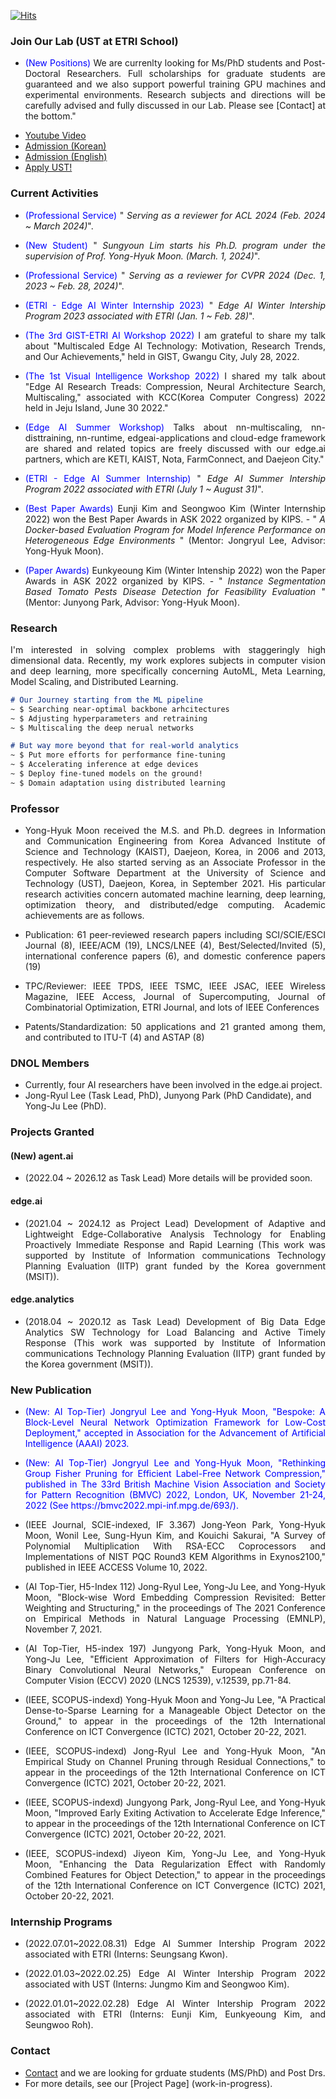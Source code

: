 <!---
## Deep Neural Optimization Lab 
--->
[![Hits](https://hits.seeyoufarm.com/api/count/incr/badge.svg?url=https%3A%2F%2Fyukingx.github.io&count_bg=%2379C83D&title_bg=%23555555&icon=&icon_color=%23E7E7E7&title=hits&edge_flat=false)](https://hits.seeyoufarm.com)

### Join Our Lab (UST at ETRI School)
- <p align="justify"> <span style="color:blue"> (New Positions) </span> We are currenlty looking for Ms/PhD students and Post-Doctoral Researchers. Full scholarships for graduate students are guaranteed and we also support powerful training GPU machines and experimental environments. Research subjects and directions will be carefully advised and fully discussed in our Lab. Please see [Contact] at the bottom." </p>
- [Youtube Video](https://www.youtube.com/watch?v=ACisStatU-g)
- [Admission (Korean)](https://admission.ust.ac.kr/admission.do)
- [Admission (English)](https://admission.ust.ac.kr/admission_eng.do)
- [Apply UST!](https://apply.ust.ac.kr)

### Current Activities
- <p align="justify"> <span style="color:blue"> (Professional Service) </span> "<em> Serving as a reviewer for ACL 2024 (Feb. 2024 ~ March 2024)</em>".</p>
- <p align="justify"> <span style="color:blue"> (New Student) </span> "<em> Sungyoun Lim starts his Ph.D. program under the supervision of Prof. Yong-Hyuk Moon. (March. 1, 2024)</em>".</p>
- <p align="justify"> <span style="color:blue"> (Professional Service) </span> "<em> Serving as a reviewer for CVPR 2024 (Dec. 1, 2023 ~ Feb. 28, 2024)</em>".</p>
- <p align="justify"> <span style="color:blue"> (ETRI - Edge AI Winter Internship 2023) </span> "<em> Edge AI Winter Intership Program 2023 associated with ETRI (Jan. 1 ~ Feb. 28)</em>".</p>
- <p align="justify"> <span style="color:blue"> (The 3rd GIST-ETRI AI Workshop 2022)</span> I am grateful to share my talk about "Multiscaled Edge AI Technology: Motivation, Research Trends, and Our Achievements," held in GIST, Gwangu City, July 28, 2022. </p>
- <p align="justify"> <span style="color:blue"> (The 1st Visual Intelligence Workshop 2022)</span> I shared my talk about "Edge AI Research Treads: Compression, Neural Architecture Search, Multiscaling," associated with KCC(Korea Computer Congress) 2022 held in Jeju Island, June 30 2022." </p>
- <p align="justify"> <span style="color:blue"> (Edge AI Summer Workshop) </span> Talks about nn-multiscaling, nn-disttraining, nn-runtime, edgeai-applications and cloud-edge framework are shared and related topics are freely discussed with our edge.ai partners, which are KETI, KAIST, Nota, FarmConnect, and Daejeon City." </p>
- <p align="justify"> <span style="color:blue"> (ETRI - Edge AI Summer Internship) </span> "<em> Edge AI Summer Intership Program 2022 associated with ETRI (July 1 ~ August 31)</em>".</p>
- <p align="justify"> <span style="color:blue"> (Best Paper Awards) </span> Eunji Kim and Seongwoo Kim (Winter Internship 2022) won the Best Paper Awards in ASK 2022 organized by KIPS. - "<em> A Docker-based Evaluation Program for Model Inference Performance on Heterogeneous Edge Environments </em>" (Mentor: Jongryul Lee, Advisor: Yong-Hyuk Moon). </p>
- <p align="justify"> <span style="color:blue"> (Paper Awards) </span> Eunkyeoung Kim (Winter Intenship 2022) won the Paper Awards in ASK 2022 organized by KIPS. - "<em> Instance Segmentation Based Tomato Pests Disease Detection for Feasibility Evaluation </em>" (Mentor: Junyong Park, Advisor: Yong-Hyuk Moon). </p>

### Research
<!---
- AutoML (NAS, HPO), Meta Learning 
- Sparse Learning, Model Scaling
- Distributed Learning (FL, Multiagent)
- Unsupervised/Contrastive Learning
-->
<p align="justify"> I'm interested in solving complex problems with staggeringly high dimensional data. Recently, my work explores subjects in computer vision and deep learning, more specifically concerning AutoML, Meta Learning, Model Scaling, and Distributed Learning. </p>
  
```markdown
# Our Journey starting from the ML pipeline
~ $ Searching near-optimal backbone arhcitectures
~ $ Adjusting hyperparameters and retraining
~ $ Multiscaling the deep nerual networks

# But way more beyond that for real-world analytics
~ $ Put more efforts for performance fine-tuning
~ $ Accelerating inference at edge devices
~ $ Deploy fine-tuned models on the ground!
~ $ Domain adaptation using distributed learning
```

### Professor
- <p align="justify"> Yong-Hyuk Moon received the M.S. and Ph.D. degrees in Information and Communication Engineering from Korea Advanced Institute of Science and Technology (KAIST), Daejeon, Korea, in 2006 and 2013, respectively. He also started serving as an Associate Professor in the Computer Software Department at the University of Science and Technology (UST), Daejeon, Korea, in September 2021. His particular research activities concern automated machine learning, deep learning, optimization theory, and distributed/edge computing. Academic achievements are as follows. </p>

<!--- Need to check include recent papers? -->
  - <p align="justify"> Publication: 61 peer-reviewed research papers including SCI/SCIE/ESCI Journal (8), IEEE/ACM (19), LNCS/LNEE (4), Best/Selected/Invited (5), international conference papers (6), and domestic conference papers (19) </p>
  - <p align="justify"> TPC/Reviewer: IEEE TPDS, IEEE TSMC, IEEE JSAC, IEEE Wireless Magazine, IEEE Access, Journal of Supercomputing, Journal of Combinatorial Optimization, ETRI Journal, and lots of IEEE Conferences </p>
  - <p align="justify"> Patents/Standardization: 50 applications and 21 granted among them, and contributed to ITU-T (4) and ASTAP (8) </p>

<!---
- <p align="justify"> Yong-Hyuk Moon is a senior researcher with the Artificial Intelligence Laboratory in Electronics and Telecommunications Research Institute (ETRI), Daejeon, Korea, since 2006. He also started serving as an Associate Professor in the Computer Software Department at the University of Science and Technology (UST), Daejeon, Korea, in September 2021. He received the M.S. and Ph.D. degrees in Information and Communication Engineering from Korea Advanced Institute of Science and Technology (KAIST), Daejeon, Korea, in 2006 and 2013, respectively. His particular research activities concern automated machine learning, deep learning, optimization theory, distributed/edge computing. </p>
- <p align="justify"> Academic achivements are as follows: I have published 61 peer-reviewed research papers including SCI/SCIE/ESCE Journal (8), IEEE/ACM (19), LNCS/LNEE (4), Best/Selected/Invited (5), international conference papers (6), and domestic conference papers (19); have served as a TPC(Technical Program Committee) or Reviewer in IEEE TPDS/TSMC/JSAC/Wireless Magazine/Access, Journal of Supercomputing, Journal of Combinatorial Optimization, and ETRI Journal; also have published 50 appliations and among them 21 granted; and have contributed to ITU-T (4) and ASTAP (8). </p>
-->

### DNOL Members
- Currently, four AI researchers have been involved in the edge.ai project. 
- Jong-Ryul Lee (Task Lead, PhD), Junyong Park (PhD Candidate), and Yong-Ju Lee (PhD).

### Projects Granted

#### (New) agent.ai
- <p align="justify"> (2022.04 ~ 2026.12 as Task Lead) More details will be provided soon. </p>

#### edge.ai
- <p align="justify"> (2021.04 ~ 2024.12 as Project Lead) Development of Adaptive and Lightweight Edge-Collaborative Analysis Technology for Enabling Proactively Immediate Response and Rapid Learning (This work was supported by Institute of Information communications Technology Planning Evaluation (IITP) grant funded by the Korea government (MSIT)). </p>

#### edge.analytics
- <p align="justify"> (2018.04 ~ 2020.12 as Task Lead) Development of Big Data Edge Analytics SW Technology for Load Balancing and Active Timely Response (This work was supported by Institute of Information communications Technology Planning Evaluation (IITP) grant funded by the Korea government (MSIT)). </p>

### New Publication
<!-- 
- <p align="justify"> <span style="color:blue"> (New) We have submitted a new journal paper regarding inference acceleration on edges. </span> </p>
- <p align="justify"> <span style="color:blue"> (New) We are working on drafting to submit our new paper in BMVC 2022 (https://britishmachinevisionassociation.github.io/bmvc) (AI Top-Tier, H5-index 105) </span> </p> 
- <p align="justify"> <span style="color:blue"> (New) As a result of Edge AI Winter Intership Program 2022, we are working on drafting to submit our new paper in a domestic journal. </span> </p> 
-->
- <p align="justify"> <span style="color:blue"> (New: AI Top-Tier) Jongryul Lee and Yong-Hyuk Moon, "Bespoke: A Block-Level Neural Network Optimization Framework for Low-Cost Deployment," accepted in Association for the Advancement of Artificial Intelligence (AAAI) 2023. </span> </p>
- <p align="justify"> <span style="color:blue"> (New: AI Top-Tier) Jongryul Lee and Yong-Hyuk Moon, "Rethinking Group Fisher Pruning for Efficient Label-Free Network Compression," published in The 33rd British Machine Vision Association and Society for Pattern Recognition (BMVC) 2022, London, UK, November 21-24, 2022 (See https://bmvc2022.mpi-inf.mpg.de/693/). </span> </p>
- <p align="justify"> (IEEE Journal, SCIE-indexed, IF 3.367) Jong-Yeon Park, Yong-Hyuk Moon, Wonil Lee, Sung-Hyun Kim, and Kouichi Sakurai, "A Survey of Polynomial Multiplication With RSA-ECC Coprocessors and Implementations of NIST PQC Round3 KEM Algorithms in Exynos2100," published in IEEE ACCESS Volume 10, 2022. </p>
- <p align="justify"> (AI Top-Tier, H5-Index 112) Jong-Ryul Lee, Yong-Ju Lee, and Yong-Hyuk Moon, "Block-wise Word Embedding Compression Revisited: Better Weighting and Structuring," in the proceedings of The 2021 Conference on Empirical Methods in Natural Language Processing (EMNLP), November 7, 2021. </p>
   <!-- - [Paper](https://aclanthology.org/2021.findings-emnlp.372.pdf) <br> -->
   <!-- - [Code](https://github.com/etri-edgeai/nn-comp-discblock) <br> -->
- <p align="justify"> (AI Top-Tier, H5-index 197) Jungyong Park, Yong-Hyuk Moon, and Yong-Ju Lee, "Efficient Approximation of Filters for High-Accuracy Binary Convolutional Neural Networks," European Conference on Computer Vision (ECCV) 2020 (LNCS 12539), v.12539, pp.71-84. </p>
- <p align="justify"> (IEEE, SCOPUS-indexd) Yong-Hyuk Moon and Yong-Ju Lee, "A Practical Dense-to-Sparse Learning for a Manageable Object Detector on the Ground," to appear in the proceedings of the 12th International Conference on ICT Convergence (ICTC) 2021, October 20-22, 2021. </p>
- <p align="justify"> (IEEE, SCOPUS-indexd) Jong-Ryul Lee and Yong-Hyuk Moon, "An Empirical Study on Channel Pruning through Residual Connections," to appear in the proceedings of the 12th International Conference on ICT Convergence (ICTC) 2021, October 20-22, 2021. </p>
- <p align="justify"> (IEEE, SCOPUS-indexd) Jungyong Park, Jong-Ryul Lee, and Yong-Hyuk Moon, "Improved Early Exiting Activation to Accelerate Edge Inference," to appear in the proceedings of the 12th International Conference on ICT Convergence (ICTC) 2021, October 20-22, 2021. </p>
- <p align="justify"> (IEEE, SCOPUS-indexd) Jiyeon Kim, Yong-Ju Lee, and Yong-Hyuk Moon, "Enhancing the Data Regularization Effect with Randomly Combined Features for Object Detection," to appear in the proceedings of the 12th International Conference on ICT Convergence (ICTC) 2021, October 20-22, 2021. </p>

### Internship Programs
<!-- 인턴 수행과정(최종발표자료, 구현코드/실험결과(Repo), 발표사진, 연구사진, 기념사진 등) 서브페이지 작성 -->
<!-- 본 내용을 etri-edgeai.github.io 에도 동일하게 구성하여 홍보실적 2건으로 구성 -->
- <p align="justify"> (2022.07.01~2022.08.31) Edge AI Summer Intership Program 2022 associated with ETRI (Interns: Seungsang Kwon). </p>
- <p align="justify"> (2022.01.03~2022.02.25) Edge AI Winter Intership Program 2022 associated with UST (Interns: Jungmo Kim and Seongwoo Kim). </p>
- <p align="justify"> (2022.01.01~2022.02.28) Edge AI Winter Intership Program 2022 associated with ETRI (Interns: Eunji Kim, Eunkyeoung Kim, and Seungwoo Roh). </p>

<!---
### Patents Granted Recently
- <p align="justify"> (USA) OOO. </p>
- <p align="justify"> (KOREA) OOO. </p>
-->

### Contact
- [Contact](mailto:yukingx@icloud.com) and we are looking for grduate students (MS/PhD) and Post Drs.
- For more details, see our [Project Page]<!--(https://etri-edgeai.github.io)--> (work-in-progress).
<!--- 
Check out our [current list of papers](https://github.com/etri-edgeai/etri-edgeai.github.io/wiki/References) we have concerned til now. 
-->
